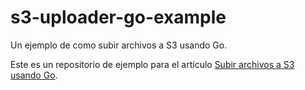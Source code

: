 # s3-uploader-go-example

Un ejemplo de como subir archivos a S3 usando Go.

Este es un repositorio de ejemplo para el artículo [Subir archivos a S3 usando Go](https://www.juansetech.co/post/como-subir-archivos-a-un-s3-de-aws-desde-tu-api-de-go/).